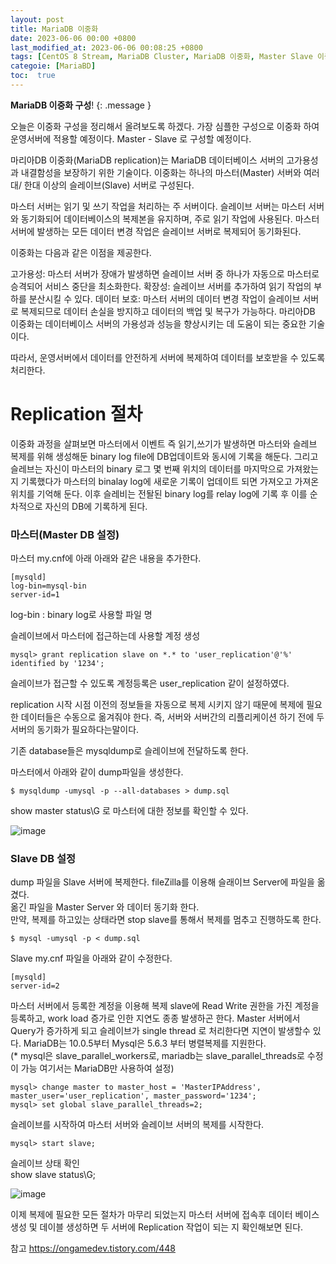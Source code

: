 ```yaml
---
layout: post
title: MariaDB 이중화
date: 2023-06-06 00:00 +0800
last_modified_at: 2023-06-06 00:08:25 +0800
tags: [CentOS 8 Stream, MariaDB Cluster, MariaDB 이중화, Master Slave 이중화]
categoie: [MariaBD]
toc:  true
---
```

**MariaDB 이중화 구성**!
{: .message }


오늘은 이중화 구성을 정리해서 올려보도록 하겠다.
가장 심플한 구성으로 이중화 하여 운영서버에 적용할 예정이다. Master - Slave 로 구성할 예정이다.

마리아DB 이중화(MariaDB replication)는 MariaDB 데이터베이스 서버의 고가용성과 내결함성을 보장하기 위한 기술이다. 이중화는 하나의 마스터(Master) 서버와 여러 대/ 한대 이상의 슬레이브(Slave) 서버로 구성된다.

마스터 서버는 읽기 및 쓰기 작업을 처리하는 주 서버이다. 슬레이브 서버는 마스터 서버와 동기화되어 데이터베이스의 복제본을 유지하며, 주로 읽기 작업에 사용된다. 마스터 서버에 발생하는 모든 데이터 변경 작업은 슬레이브 서버로 복제되어 동기화된다.

이중화는 다음과 같은 이점을 제공한다.

고가용성: 마스터 서버가 장애가 발생하면 슬레이브 서버 중 하나가 자동으로 마스터로 승격되어 서비스 중단을 최소화한다.
확장성: 슬레이브 서버를 추가하여 읽기 작업의 부하를 분산시킬 수 있다.
데이터 보호: 마스터 서버의 데이터 변경 작업이 슬레이브 서버로 복제되므로 데이터 손실을 방지하고 데이터의 백업 및 복구가 가능하다.
마리아DB 이중화는 데이터베이스 서버의 가용성과 성능을 향상시키는 데 도움이 되는 중요한 기술이다.

따라서, 운영서버에서 데이터를 안전하게 서버에 복제하여 데이터를 보호받을 수 있도록 처리한다.

# Replication 절차
이중화 과정을 살펴보면 마스터에서 이벤트 즉 읽기,쓰기가 발생하면 마스터와 슬레브 복제를 위해 생성해둔 binary log file에 DB업데이트와 동시에 기록을 해둔다. 그리고 슬레브는 자신이 마스터의 binary 로그 몇 번째 위치의 데이터를 마지막으로 가져왔는지 기록했다가 마스터의 binalay log에 새로운 기록이 업데이트 되면 가져오고 가져온 위치를 기억해 둔다.
이후 슬레비는 전돨된 binary log를 relay log에 기록 후 이를 순차적으로 자신의 DB에 기록하게 된다.

### 마스터(Master DB 설정)

마스터 my.cnf에 아래 아래와 같은 내용을 추가한다.

```
[mysqld]
log-bin=mysql-bin
server-id=1

```

log-bin : binary log로 사용할 파일 명

슬레이브에서 마스터에 접근하는데 사용할 계정 생성

```
mysql> grant replication slave on *.* to 'user_replication'@'%' identified by '1234';

```

슬레이브가 접근할 수 있도록 계정등록은  user_replication 같이 설정하였다.

replication 시작 시점 이전의 정보들을 자동으로 복제 시키지 않기 때문에 복제에 필요한 데이터들은 수동으로 옮겨줘야 한다.
즉, 서버와 서버간의 리플리케이션 하기 전에 두서버의 동기화가 필요하다는말이다.

기존 database들은 mysqldump로 슬레이브에 전달하도록 한다.

마스터에서 아래와 같이 dump파일을 생성한다.

```
$ mysqldump -umysql -p --all-databases > dump.sql
```

show master status\G 로 마스터에 대한 정보를 확인할 수 있다.

![image](https://github.com/lsy2534/soonyoungs.github.io/assets/57931679/37eb44d5-4810-4516-a6f3-666c45d6ce46)


### Slave DB 설정

dump 파일을 Slave 서버에 복제한다. fileZilla를 이용해 슬래이브 Server에 파일을 옮겼다.  
옮긴 파일을 Master Server 와 데이터 동기화 한다.  
만약, 복제를 하고있는 상태라면 stop slave를 통해서 복제를 멈추고 진행하도록 한다.  

```
$ mysql -umysql -p < dump.sql

```

Slave my.cnf 파일을 아래와 같이 수정한다.  
```
[mysqld]
server-id=2
```

마스터 서버에서 등록한 계정을 이용해 복제 slave에 Read Write 권한을 가진 계정을 등록하고, work load 증가로 인한 지연도 종종 발생하곤 한다.
Master 서버에서 Query가 증가하게 되고 슬레이브가 single thread 로 처리한다면 지연이 발생할수 있다. MariaDB는 10.0.5부터 Mysql은 5.6.3 부터 병렬복제를 지원한다.  
(* mysql은 slave_parallel_workers로, mariadb는 slave_parallel_threads로 수정이 가능 여기서는 MariaDB만 사용하여 설정)  

```
mysql> change master to master_host = 'MasterIPAddress', master_user='user_replication', master_password='1234';
mysql> set global slave_parallel_threads=2; 

```

슬레이브를 시작하여 마스터 서버와 슬레이브 서버의 복제를 시작한다.  

```
mysql> start slave;
```

슬레이브 상태 확인  
show slave status\G;  

![image](https://github.com/lsy2534/soonyoungs.github.io/assets/57931679/06ae5916-6bc6-4a0a-953c-c668550e4860) 


이제 복제에 필요한 모든 절차가 마무리 되었는지 마스터 서버에 접속후 데이터 베이스 생성 및 데이블 생성하면 두 서버에 Replication 작업이 되는 지 확인해보면 된다.  

참고
https://ongamedev.tistory.com/448